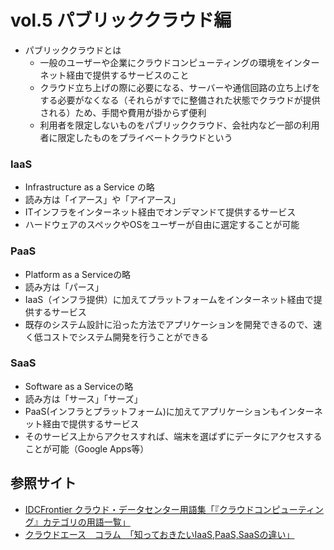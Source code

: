 # vol.5 パブリッククラウド編
- パブリッククラウドとは
    - 一般のユーザーや企業にクラウドコンピューティングの環境をインターネット経由で提供するサービスのこと
    - クラウド立ち上げの際に必要になる、サーバーや通信回路の立ち上げをする必要がなくなる（それらがすでに整備された状態でクラウドが提供される）ため、手間や費用が掛からず便利
    - 利用者を限定しないものをパブリッククラウド、会社内など一部の利用者に限定したものをプライベートクラウドという
### IaaS
- Infrastructure as a Service の略
- 読み方は「イアース」や「アイアース」
- ITインフラをインターネット経由でオンデマンドて提供するサービス
- ハードウェアのスペックやOSをユーザーが自由に選定することが可能

### PaaS
- Platform as a Serviceの略
- 読み方は「パース」
- IaaS（インフラ提供）に加えてプラットフォームをインターネット経由で提供するサービス
- 既存のシステム設計に沿った方法でアプリケーションを開発できるので、速く低コストでシステム開発を行うことができる

### SaaS
- Software as a Serviceの略
- 読み方は「サース」「サーズ」
- PaaS(インフラとプラットフォーム)に加えてアプリケーションもインターネット経由で提供するサービス
- そのサービス上からアクセスすれば、端末を選ばずにデータにアクセスすることが可能（Google Apps等）

## 参照サイト
- [IDCFrontier クラウド・データセンター用語集「『クラウドコンピューティング』カテゴリの用語一覧」](https://www.idcf.jp/words/cate_cloud.html)
- [クラウドエース　コラム　「知っておきたいIaaS,PaaS,SaaSの違い」](https://www.cloud-ace.jp/report/detail01/)
